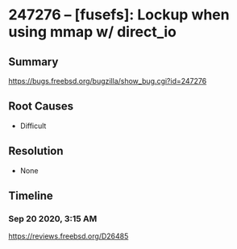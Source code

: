 # 247276 – [fusefs]: Lockup when using mmap w/ direct_io

## Summary

https://bugs.freebsd.org/bugzilla/show_bug.cgi?id=247276

## Root Causes

* Difficult

## Resolution

* None

## Timeline

### Sep 20 2020, 3:15 AM

https://reviews.freebsd.org/D26485
